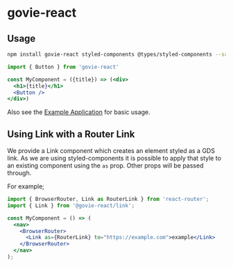 # govie-react

## Usage

```sh
npm install govie-react styled-components @types/styled-components --save
```

```jsx
import { Button } from 'govie-react'

const MyComponent = ({title}) => (<div>
  <h1>{title}</h1>
  <Button />
</div>)
```

<!-- See the [Storybook](https://govie-react.github.io/govie-react) for examples of all available components. -->

Also see the [Example Application](packages/example-application/src) for basic usage.

## Using Link with a Router Link

We provide a Link component which creates an element styled as a GDS link. As we are using styled-components it is possible to apply that style to an existing component using the `as` prop. Other props will be passed through.

For example;

```jsx
import { BrowserRouter, Link as RouterLink } from 'react-router';
import { Link } from '@govie-react/link';

const MyComponent = () => (
  <nav>
    <BrowserRouter>
      <Link as={RouterLink} to="https://example.com">example</Link>
    </BrowserRouter>
  </nav>
);
```
